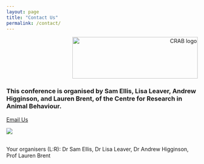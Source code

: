 ```yaml
---
layout: page
title: "Contact Us"
permalink: /contact/
---
```

<div style="text-align:right">
        <a href="https://www.exeter.ac.uk/research/groups/psychology/crab/">
            <img src"/assets/images/Crab Logo RGB.jpg" alt="CRAB logo" width="330" height="110">
        </a>       
</div>
<h3>This conference is organised by   Sam Ellis, Lisa Leaver, Andrew Higginson, and Lauren Brent, of the Centre for Research in Animal Behaviour. </h3>
<p><a href="mailto:ASABSpring2024@gmail.com" target="_blank">Email Us</a></p>
<div style="text-align:left"><img class="image" src="/assets/images/organisers.png" /></div><br/>
<p>Your organisers (L:R): Dr Sam Ellis, Dr Lisa Leaver, Dr Andrew Higginson, Prof Lauren Brent </p>
